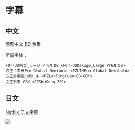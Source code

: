 # 字幕

## 中文

[简繁中文 BD 合集](https://github.com/Nekomoekissaten-SUB/Nekomoekissaten-Storage/releases/download/subtitles_pkg/Somali-anime_BD_zho.7z)

所需字体：
```
FOT-UD角ゴ_ラージ Pr6N DB <FOT-UDKakugo_Large Pr6N DB>
方正兰亭黑Pro Global Demibold <FZLTHPro Global Demibold>
方正兰亭圆_GBK_中 <FZLanTingYuan-DB-GBK>
方正书宋_GBK <FZShuSong-Z01>
```

## 日文

[Netflix 日文字幕](https://github.com/Nekomoekissaten-SUB/Nekomoekissaten-Storage/releases/download/subtitle_jpn/Somali-anime_jpn_NFLX.7z)

![](https://nekomoe.pages.dev/images/2020-01/somali.png)